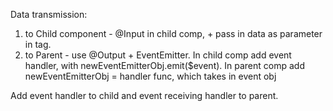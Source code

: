 Data transmission:
1. to Child component - @Input in child comp, + pass in data as parameter in tag.
2. to Parent - use @Output + EventEmitter. 
    In child comp add event handler, with newEventEmitterObj.emit($event).
    In parent comp add newEventEmitterObj = handler func, which takes in event obj

Add event handler to child and event receiving handler to parent. 